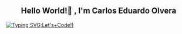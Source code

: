 <h2 align="center"> Hello World!👋 , I'm Carlos Eduardo Olvera <br/></h2> 

[![Typing SVG](https://readme-typing-svg.demolab.com?font=jaro&weight=900&size=30&pause=1000&color=6C13F7&width=435&lines=Welcome+to+my+GitHub+Repository!;I'm+a+Software+Enginner;Studying+a+master's+degree+%3A);Let's+Code!)](https://git.io/typing-svg)
